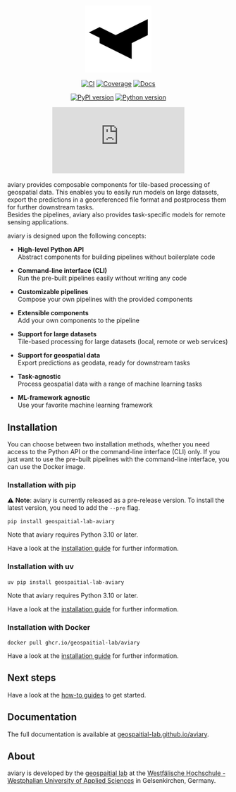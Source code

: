 <div align="center">

<picture>
  <source media="(prefers-color-scheme: dark)" srcset="https://www.github.com/geospaitial-lab/aviary/raw/main/docs/assets/aviary_logo_white.svg">
  <img alt="aviary" src="https://www.github.com/geospaitial-lab/aviary/raw/main/docs/assets/aviary_logo_black.svg" width="30%">
</picture>

</div>

<div align="center">

[![CI][CI Badge]][CI]
[![Coverage][Coverage Badge]][Coverage]
[![Docs][Docs Badge]][Docs]

</div>

<div align="center">

[![PyPI version][PyPI version Badge]][PyPI]
[![Python version][Python version Badge]][PyPI]

</div>

<div align="center">

[![Chat][Chat Badge]][Chat]

</div>

  [CI Badge]: https://img.shields.io/github/actions/workflow/status/geospaitial-lab/aviary/ci.yaml?branch=main&color=black&label=CI&logo=GitHub
  [CI]: https://www.github.com/geospaitial-lab/aviary/actions/workflows/ci.yaml
  [Coverage Badge]: https://img.shields.io/codecov/c/github/geospaitial-lab/aviary/main?color=black&label=Coverage&logo=codecov&logoColor=white
  [Coverage]: https://app.codecov.io/gh/geospaitial-lab/aviary
  [Docs Badge]: https://img.shields.io/github/actions/workflow/status/geospaitial-lab/aviary/docs.yaml?branch=main&color=black&label=Docs&logo=materialformkdocs&logoColor=white
  [Docs]: https://geospaitial-lab.github.io/aviary
  [PyPI version Badge]: https://img.shields.io/pypi/v/geospaitial-lab-aviary?color=black&label=PyPI&logo=PyPI&logoColor=white
  [Python version Badge]: https://img.shields.io/pypi/pyversions/geospaitial-lab-aviary?color=black&label=Python&logo=Python&logoColor=white
  [PyPI]: https://www.pypi.org/project/geospaitial-lab-aviary
  [Chat Badge]: https://img.shields.io/matrix/geospaitial-lab-aviary%3Amatrix.org?color=black&label=Chat&logo=matrix
  [Chat]: https://matrix.to/#/#geospaitial-lab-aviary:matrix.org

aviary provides composable components for tile-based processing of geospatial data.
This enables you to easily run models on large datasets, export the predictions in a
georeferenced file format and postprocess them for further downstream tasks.<br />
Besides the pipelines, aviary also provides task-specific models for remote sensing applications.

aviary is designed upon the following concepts:

- **High-level Python API**<br />
  Abstract components for building pipelines without boilerplate code

- **Command-line interface (CLI)**<br />
  Run the pre-built pipelines easily without writing any code

- **Customizable pipelines**<br />
  Compose your own pipelines with the provided components

- **Extensible components**<br />
  Add your own components to the pipeline

- **Support for large datasets**<br />
  Tile-based processing for large datasets (local, remote or web services)

- **Support for geospatial data**<br />
  Export predictions as geodata, ready for downstream tasks

- **Task-agnostic**<br />
  Process geospatial data with a range of machine learning tasks

- **ML-framework agnostic**<br />
  Use your favorite machine learning framework

## Installation

You can choose between two installation methods, whether you need access to the Python API or
the command-line interface (CLI) only.
If you just want to use the pre-built pipelines with the command-line interface, you can use the Docker image.

### Installation with pip

⚠️ **Note**: aviary is currently released as a pre-release version.
To install the latest version, you need to add the `--pre` flag.

```
pip install geospaitial-lab-aviary
```

Note that aviary requires Python 3.10 or later.

Have a look at the [installation guide][installation guide pip] for further information.

  [installation guide pip]: https://geospaitial-lab.github.io/aviary/how_to_guides/installation/how_to_install_aviary_with_pip

### Installation with uv

```
uv pip install geospaitial-lab-aviary
```

Note that aviary requires Python 3.10 or later.

Have a look at the [installation guide][installation guide uv] for further information.

  [installation guide uv]: https://geospaitial-lab.github.io/aviary/how_to_guides/installation/how_to_install_aviary_with_uv

### Installation with Docker

```
docker pull ghcr.io/geospaitial-lab/aviary
```

Have a look at the [installation guide][installation guide docker] for further information.

  [installation guide docker]: https://geospaitial-lab.github.io/aviary/how_to_guides/installation/how_to_install_aviary_with_docker

## Next steps

Have a look at the [how-to guides] to get started.

  [how-to guides]: https://geospaitial-lab.github.io/aviary/how_to_guides

## Documentation

The full documentation is available at [geospaitial-lab.github.io/aviary].

  [geospaitial-lab.github.io/aviary]: https://geospaitial-lab.github.io/aviary

## About

aviary is developed by the [geospaitial lab]
at the [Westfälische Hochschule - Westphalian University of Applied Sciences]
in Gelsenkirchen, Germany.

  [geospaitial lab]: https://www.github.com/geospaitial-lab
  [Westfälische Hochschule - Westphalian University of Applied Sciences]: https://www.w-hs.de
